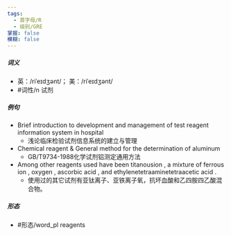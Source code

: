 ```yaml
---
tags:
  - 首字母/R
  - 级别/GRE
掌握: false
模糊: false
---
```

##### 词义
- 英：/riˈeɪdʒənt/； 美：/riˈeɪdʒənt/
- #词性/n  试剂
##### 例句
- Brief introduction to development and management of test reagent information system in hospital
	- 浅论临床检验试剂信息系统的建立与管理
- Chemical reagent & General method for the determination of aluminum
	- GB\/T9734-1988化学试剂铝测定通用方法
- Among other reagents used have been titanousion , a mixture of ferrous ion , oxygen , ascorbic acid , and ethylenetetraaminetetraacetic acid .
	- 使用过的其它试剂有亚钛离子、亚铁离子氧，抗坏血酸和乙四胺四乙酸混合物。
##### 形态
- #形态/word_pl reagents
